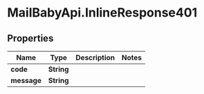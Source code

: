 # MailBabyApi.InlineResponse401

## Properties
Name | Type | Description | Notes
------------ | ------------- | ------------- | -------------
**code** | **String** |  | 
**message** | **String** |  | 

